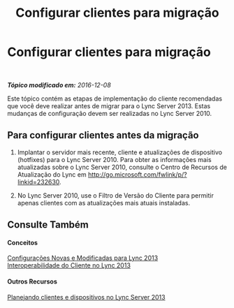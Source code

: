﻿---
title: Configurar clientes para migração
TOCTitle: Configurar clientes para migração
ms:assetid: ca796a3d-9705-43a5-a6c4-09da9923b5cc
ms:mtpsurl: https://technet.microsoft.com/pt-br/library/JJ205263(v=OCS.15)
ms:contentKeyID: 49308101
ms.date: 12/10/2016
mtps_version: v=OCS.15
ms.translationtype: HT
---

# Configurar clientes para migração

 

_**Tópico modificado em:** 2016-12-08_

Este tópico contém as etapas de implementação do cliente recomendadas que você deve realizar antes de migrar para o Lync Server 2013. Estas mudanças de configuração devem ser realizadas no Lync Server 2010.

## Para configurar clientes antes da migração

1.  Implantar o servidor mais recente, cliente e atualizações de dispositivo (hotfixes) para o Lync Server 2010. Para obter as informações mais atualizadas sobre o Lync Server 2010, consulte o Centro de Recursos de Atualização do Lync em <http://go.microsoft.com/fwlink/p/?linkid=232630>.

2.  No Lync Server 2010, use o Filtro de Versão do Cliente para permitir apenas clientes com as atualizações mais atuais instaladas.

## Consulte Também

#### Conceitos

[Configurações Novas e Modificadas para Lync 2013](lync-server-2013-new-and-changed-settings-for-lync-2013.md)  
[Interoperabilidade do Cliente no Lync 2013](lync-server-2013-client-interoperability-in-lync-2013.md)  

#### Outros Recursos

[Planejando clientes e dispositivos no Lync Server 2013](lync-server-2013-planning-for-clients-and-devices.md)

